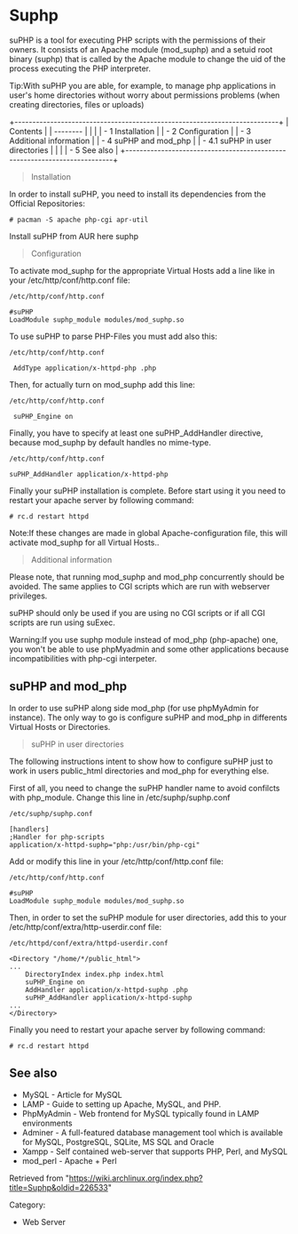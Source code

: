 Suphp
=====

suPHP is a tool for executing PHP scripts with the permissions of their
owners. It consists of an Apache module (mod_suphp) and a setuid root
binary (suphp) that is called by the Apache module to change the uid of
the process executing the PHP interpreter.

Tip:With suPHP you are able, for example, to manage php applications in
user's home directories without worry about permissions problems (when
creating directories, files or uploads)

+--------------------------------------------------------------------------+
| Contents                                                                 |
| --------                                                                 |
|                                                                          |
| -   1 Installation                                                       |
| -   2 Configuration                                                      |
| -   3 Additional information                                             |
| -   4 suPHP and mod_php                                                  |
|     -   4.1 suPHP in user directories                                    |
|                                                                          |
| -   5 See also                                                           |
+--------------------------------------------------------------------------+

> Installation

In order to install suPHP, you need to install its dependencies from the
Official Repositories:

    # pacman -S apache php-cgi apr-util

Install suPHP from AUR here suphp

> Configuration

To activate mod_suphp for the appropriate Virtual Hosts add a line like
in your /etc/http/conf/http.conf file:

    /etc/http/conf/http.conf

    #suPHP
    LoadModule suphp_module modules/mod_suphp.so

To use suPHP to parse PHP-Files you must add also this:

    /etc/http/conf/http.conf

     AddType application/x-httpd-php .php

Then, for actually turn on mod_suphp add this line:

    /etc/http/conf/http.conf

     suPHP_Engine on

Finally, you have to specify at least one suPHP_AddHandler directive,
because mod_suphp by default handles no mime-type.

    /etc/http/conf/http.conf

    suPHP_AddHandler application/x-httpd-php

Finally your suPHP installation is complete. Before start using it you
need to restart your apache server by following command:

    # rc.d restart httpd

Note:If these changes are made in global Apache-configuration file, this
will activate mod_suphp for all Virtual Hosts..

> Additional information

Please note, that running mod_suphp and mod_php concurrently should be
avoided. The same applies to CGI scripts which are run with webserver
privileges.

suPHP should only be used if you are using no CGI scripts or if all CGI
scripts are run using suExec.

Warning:If you use suphp module instead of mod_php (php-apache) one, you
won't be able to use phpMyadmin and some other applications because
incompatibilities with php-cgi interpeter.

suPHP and mod_php
-----------------

In order to use suPHP along side mod_php (for use phpMyAdmin for
instance). The only way to go is configure suPHP and mod_php in
differents Virtual Hosts or Directories.

> suPHP in user directories

The following instructions intent to show how to configure suPHP just to
work in users public_html directories and mod_php for everything else.

First of all, you need to change the suPHP handler name to avoid
confilcts with php_module. Change this line in /etc/suphp/suphp.conf

    /etc/suphp/suphp.conf

    [handlers]
    ;Handler for php-scripts
    application/x-httpd-suphp="php:/usr/bin/php-cgi"

Add or modify this line in your /etc/http/conf/http.conf file:

    /etc/http/conf/http.conf

    #suPHP
    LoadModule suphp_module modules/mod_suphp.so

Then, in order to set the suPHP module for user directories, add this to
your /etc/http/conf/extra/http-userdir.conf file:

    /etc/httpd/conf/extra/httpd-userdir.conf

    <Directory "/home/*/public_html">
    ...
        DirectoryIndex index.php index.html
        suPHP_Engine on
        AddHandler application/x-httpd-suphp .php
        suPHP_AddHandler application/x-httpd-suphp
    ...
    </Directory>

Finally you need to restart your apache server by following command:

    # rc.d restart httpd

See also
--------

-   MySQL - Article for MySQL
-   LAMP - Guide to setting up Apache, MySQL, and PHP.
-   PhpMyAdmin - Web frontend for MySQL typically found in LAMP
    environments
-   Adminer - A full-featured database management tool which is
    available for MySQL, PostgreSQL, SQLite, MS SQL and Oracle
-   Xampp - Self contained web-server that supports PHP, Perl, and MySQL
-   mod_perl - Apache + Perl

Retrieved from
"https://wiki.archlinux.org/index.php?title=Suphp&oldid=226533"

Category:

-   Web Server
